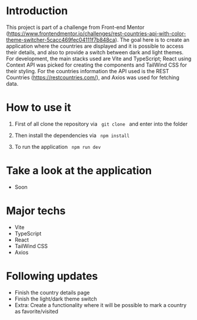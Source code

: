 # Introduction

This project is part of a challenge from Front-end Mentor (https://www.frontendmentor.io/challenges/rest-countries-api-with-color-theme-switcher-5cacc469fec04111f7b848ca).
The goal here is to create an application where the countries are displayed and it is possible to access their details, and also to provide a switch between dark and light themes.
For development, the main stacks used are Vite and TypeScript; React using Context API was picked for creating the components and TailWind CSS for their styling. For the countries information
the API used is the REST Countries (https://restcountries.com/), and Axios was used for fetching data.

# How to use it 
   
1) First of all clone the repository via <code> git clone </code>  and enter into the folder 

2) Then install the dependencies via <code> npm install </code>

3) To run the application <code> npm run dev </code>

# Take a look at the application

- Soon

# Major techs

- Vite
- TypeScript
- React
- TailWind CSS
- Axios

# Following updates

- Finish the country details page
- Finish the light/dark theme switch
- Extra: Create a functionality where it will be possible to mark a country as favorite/visited
